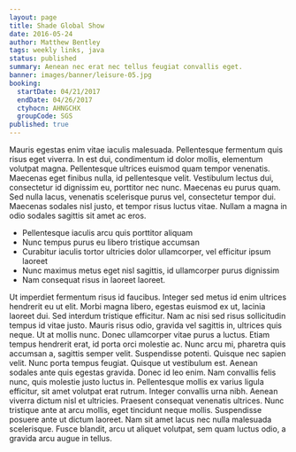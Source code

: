```yaml
---
layout: page
title: Shade Global Show
date: 2016-05-24
author: Matthew Bentley
tags: weekly links, java
status: published
summary: Aenean nec erat nec tellus feugiat convallis eget.
banner: images/banner/leisure-05.jpg
booking:
  startDate: 04/21/2017
  endDate: 04/26/2017
  ctyhocn: AHNGCHX
  groupCode: SGS
published: true
---
```

Mauris egestas enim vitae iaculis malesuada. Pellentesque fermentum quis risus eget viverra. In est dui, condimentum id dolor mollis, elementum volutpat magna. Pellentesque ultrices euismod quam tempor venenatis. Maecenas eget finibus nulla, id pellentesque velit. Vestibulum lectus dui, consectetur id dignissim eu, porttitor nec nunc. Maecenas eu purus quam. Sed nulla lacus, venenatis scelerisque purus vel, consectetur tempor dui. Maecenas sodales nisl justo, et tempor risus luctus vitae. Nullam a magna in odio sodales sagittis sit amet ac eros.

* Pellentesque iaculis arcu quis porttitor aliquam
* Nunc tempus purus eu libero tristique accumsan
* Curabitur iaculis tortor ultricies dolor ullamcorper, vel efficitur ipsum laoreet
* Nunc maximus metus eget nisl sagittis, id ullamcorper purus dignissim
* Nam consequat risus in laoreet laoreet.

Ut imperdiet fermentum risus id faucibus. Integer sed metus id enim ultrices hendrerit eu ut elit. Morbi magna libero, egestas euismod ex ut, lacinia laoreet dui. Sed interdum tristique efficitur. Nam ac nisi sed risus sollicitudin tempus id vitae justo. Mauris risus odio, gravida vel sagittis in, ultrices quis neque. Ut at mollis nunc. Donec ullamcorper vitae purus a luctus. Etiam tempus hendrerit erat, id porta orci molestie ac. Nunc arcu mi, pharetra quis accumsan a, sagittis semper velit. Suspendisse potenti. Quisque nec sapien velit.
Nunc porta tempus feugiat. Quisque ut vestibulum est. Aenean sodales ante quis egestas gravida. Donec id leo enim. Nam convallis felis nunc, quis molestie justo luctus in. Pellentesque mollis ex varius ligula efficitur, sit amet volutpat erat rutrum. Integer convallis urna nibh. Aenean viverra dictum nisl et ultricies. Praesent consequat venenatis ultrices. Nunc tristique ante at arcu mollis, eget tincidunt neque mollis. Suspendisse posuere ante ut dictum laoreet. Nam sit amet lacus nec nulla malesuada scelerisque. Fusce blandit, arcu ut aliquet volutpat, sem quam luctus odio, a gravida arcu augue in tellus.
